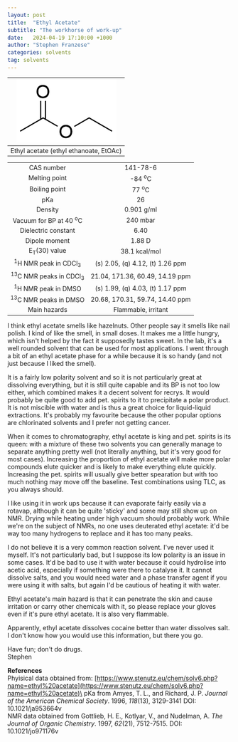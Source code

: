 ```yaml
---
layout: post
title:  "Ethyl Acetate"
subtitle: "The workhorse of work-up"
date:   2024-04-19 17:10:00 +1000
author: "Stephen Franzese"
categories: solvents
tag: solvents
---
```



|![etoac](/assets/etoac.png)|
|:---:|
|Ethyl acetate (ethyl ethanoate, EtOAc)|

|  |  |
| :----------------: | :-----------------: |
| CAS number       | 	     141-78-6 |
| Melting point |   -84 <sup>o</sup>C  |
| Boiling point | 77 <sup>o</sup>C |
|      pKa      |         26        |
|    Density    |       0.901 g/ml      |
| Vacuum for BP at 40 <sup>o</sup>C |     240 mbar     |
| Dielectric constant | 6.40 |
| Dipole moment| 1.88 D |
| E<sub>T</sub>(30) value | 38.1 kcal/mol |
| <sup>1</sup>H NMR peak in CDCl<sub>3</sub>| (s) 2.05, (q) 4.12, (t) 1.26 ppm |
| <sup>13</sup>C NMR peaks in CDCl<sub>3</sub>| 21.04, 171.36, 60.49, 14.19 ppm |
| <sup>1</sup>H NMR peak in DMSO | (s) 1.99, (q) 4.03, (t) 1.17 ppm |
| <sup>13</sup>C NMR peaks in DMSO | 20.68, 170.31, 59.74, 14.40 ppm |
| Main hazards  | Flammable, irritant |

I think ethyl acetate smells like hazelnuts. Other people say it smells like nail polish. I kind of like the smell, in small doses. It makes me a little hungry, which isn't helped by the fact it supposedly tastes sweet. In the lab, it's a well rounded solvent that can be used for most applications. I went through a bit of an ethyl acetate phase for a while because it is so handy (and not just because I liked the smell).

It is a fairly low polarity solvent and so it is not particularly great at dissolving everything, but it is still quite capable and its BP is not too low either, which combined makes it a decent solvent for recrys. It would probably be quite good to add pet. spirits to it to precipitate a polar product. It is not miscible with water and is thus a great choice for liquid-liquid extractions. It's probably my favourite because the other popular options are chlorinated solvents and I prefer not getting cancer.

When it comes to chromatography, ethyl acetate is king and pet. spirits is its queen: with a mixture of these two solvents you can generally manage to separate anything pretty well (not literally anything, but it's very good for most cases). Increasing the proportion of ethyl acetate will make more polar compounds elute quicker and is likely to make everything elute quickly. Increasing the pet. spirits will usually give better spearation but with too much nothing may move off the baseline. Test combinations using TLC, as you always should.

I like using it in work ups because it can evaporate fairly easily via a rotavap, although it can be quite 'sticky' and some may still show up on NMR. Drying while heating under high vacuum should probably work. While we're on the subject of NMRs, no one uses deuterated ethyl acetate: it'd be way too many hydrogens to replace and it has too many peaks.

I do not believe it is a very common reaction solvent. I've never used it myself. It's not particularly bad, but I suppose its low polarity is an issue in some cases. It'd be bad to use it with water because it could hydrolise into acetic acid, especially if something were there to catalyse it. It cannot dissolve salts, and you would need water and a phase transfer agent if you were using it with salts, but again I'd be cautious of heating it with water.

Ethyl acetate's main hazard is that it can penetrate the skin and cause irritation or carry other chemicals with it, so please replace your gloves even if it's pure ethyl acetate. It is also very flammable.

Apparently, ethyl acetate dissolves cocaine better than water dissolves salt. I don't know how you would use this information, but there you go.

Have fun; don't do drugs.\
Stephen

**References**\
Phyisical data obtained from: [https://www.stenutz.eu/chem/solv6.php?name=ethyl%20acetate](https://www.stenutz.eu/chem/solv6.php?name=ethyl%20acetate)\
pKa from Amyes, T. L., and Richard, J. P. *Journal of the American Chemical Society*. 1996, *118*(13), 3129-3141 DOI: 10.1021/ja953664v\
NMR data obtained from Gottlieb, H. E., Kotlyar, V., and Nudelman, A. *The Journal of Organic Chemistry*. 1997, *62*(21), 7512-7515. DOI: 10.1021/jo971176v
